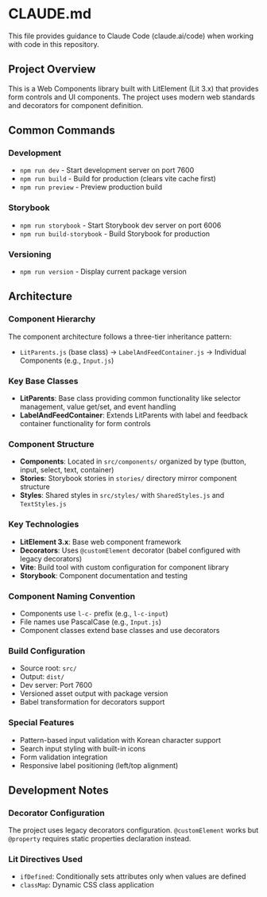 # CLAUDE.md

This file provides guidance to Claude Code (claude.ai/code) when working with code in this repository.

## Project Overview

This is a Web Components library built with LitElement (Lit 3.x) that provides form controls and UI components. The project uses modern web standards and decorators for component definition.

## Common Commands

### Development
- `npm run dev` - Start development server on port 7600
- `npm run build` - Build for production (clears vite cache first)
- `npm run preview` - Preview production build

### Storybook
- `npm run storybook` - Start Storybook dev server on port 6006
- `npm run build-storybook` - Build Storybook for production

### Versioning
- `npm run version` - Display current package version

## Architecture

### Component Hierarchy
The component architecture follows a three-tier inheritance pattern:
- `LitParents.js` (base class) → `LabelAndFeedContainer.js` → Individual Components (e.g., `Input.js`)

### Key Base Classes
- **LitParents**: Base class providing common functionality like selector management, value get/set, and event handling
- **LabelAndFeedContainer**: Extends LitParents with label and feedback container functionality for form controls

### Component Structure
- **Components**: Located in `src/components/` organized by type (button, input, select, text, container)
- **Stories**: Storybook stories in `stories/` directory mirror component structure
- **Styles**: Shared styles in `src/styles/` with `SharedStyles.js` and `TextStyles.js`

### Key Technologies
- **LitElement 3.x**: Base web component framework
- **Decorators**: Uses `@customElement` decorator (babel configured with legacy decorators)
- **Vite**: Build tool with custom configuration for component library
- **Storybook**: Component documentation and testing

### Component Naming Convention
- Components use `l-c-` prefix (e.g., `l-c-input`)
- File names use PascalCase (e.g., `Input.js`)
- Component classes extend base classes and use decorators

### Build Configuration
- Source root: `src/`
- Output: `dist/`
- Dev server: Port 7600
- Versioned asset output with package version
- Babel transformation for decorators support

### Special Features
- Pattern-based input validation with Korean character support
- Search input styling with built-in icons
- Form validation integration
- Responsive label positioning (left/top alignment)

## Development Notes

### Decorator Configuration
The project uses legacy decorators configuration. `@customElement` works but `@property` requires static properties declaration instead.

### Lit Directives Used
- `ifDefined`: Conditionally sets attributes only when values are defined
- `classMap`: Dynamic CSS class application